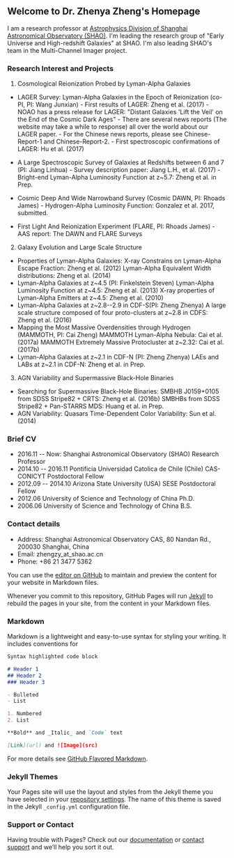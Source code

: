 ## Welcome to Dr. Zhenya Zheng's Homepage

I am a research professor at [Astrophysics Division of Shanghai Astronomical Observatory (SHAO)](http://astro-en.shao.cas.cn/members/). I'm leading the research group of "Early Universe and High-redshift Galaxies" at SHAO. I'm also leading SHAO's team in the Multi-Channel Imager project. 


### Research Interest and Projects
1. Cosmological Reionization Probed by Lyman-Alpha Galaxies
- LAGER Survey: Lyman-Alpha Galaxies in the Epoch of Reionization (co-PI, PI: Wang Junxian)
      - First results of LAGER: Zheng et al. (2017)
      - NOAO has a press release for LAGER: "Distant Galaxies 'Lift the Veil' on the End of the Cosmic Dark Ages"
      - There are several news reports (The website may take a while to response) all over the world about our LAGER paper.
      - For the Chinese news reports, please see Chinese-Report-1 and Chinese-Report-2.
      - First spectroscopic confirmations of LAGER: Hu et al. (2017)
      
- A Large Spectroscopic Survey of Galaxies at Redshifts between 6 and 7 (PI: Jiang Linhua)
      - Survey description paper: Jiang L.H., et al. (2017)
      - Bright-end Lyman-Alpha Luminosity Function at z~5.7: Zheng et al. in Prep.
      
- Cosmic Deep And Wide Narrowband Survey (Cosmic DAWN, PI: Rhoads James)
      - Hydrogen-Alpha Luminosity Function: Gonzalez et al. 2017, submitted.
      
- First Light And Reionization Experiment (FLARE, PI: Rhoads James)
      -  AAS report: The DAWN and FLARE Surveys
      
2. Galaxy Evolution and Large Scale Structure
- Properties of Lyman-Alpha Galaxies:
      X-ray Constrains on Lyman-Alpha Escape Fraction: Zheng et al. (2012)
      Lyman-Alpha Equivalent Width distributions: Zheng et al. (2014)
- Lyman-Alpha Galaxies at z~4.5 (PI: Finkelstein Steven)
      Lyman-Alpha Luminosity Function at z~4.5: Zheng et al. (2013)
      X-ray properties of Lyman-Alpha Emitters at z~4.5: Zheng et al. (2010)
- Lyman-Alpha Galaxies at z~2.8--2.9 in CDF-S(PI: Zheng Zhenya)
      A large scale structure composed of four proto-clusters at z~2.8 in CDFS: Zheng et al. (2016)
- Mapping the Most Massive Overdensities through Hydrogen (MAMMOTH, PI: Cai Zheng)
      MAMMOTH Lyman-Alpha Nebula: Cai et al. (2017a)
      MAMMOTH Extremely Massive Protocluster at z~2.32: Cai et al. (2017b)
- Lyman-Alpha Galaxies at z~2.1 in CDF-N (PI: Zheng Zhenya)
      LAEs and LABs at z~2.1 in CDF-N: Zheng et al. in Prep.

3. AGN Variability and Supermassive Black-Hole Binaries
- Searching for Supermassive Black-Hole Binaries:
      SMBHB J0159+0105 from SDSS Stripe82 + CRTS: Zheng et al. (2016b)
      SMBHBs from SDSS Stripe82 + Pan-STARRS MDS: Huang et al. in Prep.
- AGN Variability:
      Quasars Time-Dependent Color Variability: Sun et al. (2014)

### Brief CV
- 2016.11 -- Now:      Shanghai Astronomical Observatory (SHAO)             Research Professor
- 2014.10 -- 2016.11   Pontificia Universidad Catolica de Chile (Chile)     CAS-CONICYT Postdoctoral Fellow
- 2012.09 -- 2014.10   Arizona State University (USA)                       SESE Postdoctoral Fellow
- 2012.06              University of Science and Technology of China        Ph.D.
- 2006.06              University of Science and Technology of China        B.S.

### Contact details

- Address: Shanghai Astronomical Observatory CAS, 80 Nandan Rd., 200030 Shanghai, China
- Email: zhengzy_at_shao.ac.cn
- Phone: +86 21 3477 5362






You can use the [editor on GitHub](https://github.com/zhengzyAstro/zhengzyAstro.github.io/edit/master/README.md) to maintain and preview the content for your website in Markdown files.

Whenever you commit to this repository, GitHub Pages will run [Jekyll](https://jekyllrb.com/) to rebuild the pages in your site, from the content in your Markdown files.

### Markdown

Markdown is a lightweight and easy-to-use syntax for styling your writing. It includes conventions for

```markdown
Syntax highlighted code block

# Header 1
## Header 2
### Header 3

- Bulleted
- List

1. Numbered
2. List

**Bold** and _Italic_ and `Code` text

[Link](url) and ![Image](src)
```

For more details see [GitHub Flavored Markdown](https://guides.github.com/features/mastering-markdown/).

### Jekyll Themes

Your Pages site will use the layout and styles from the Jekyll theme you have selected in your [repository settings](https://github.com/zhengzyAstro/zhengzyAstro.github.io/settings). The name of this theme is saved in the Jekyll `_config.yml` configuration file.

### Support or Contact

Having trouble with Pages? Check out our [documentation](https://help.github.com/categories/github-pages-basics/) or [contact support](https://github.com/contact) and we’ll help you sort it out.
